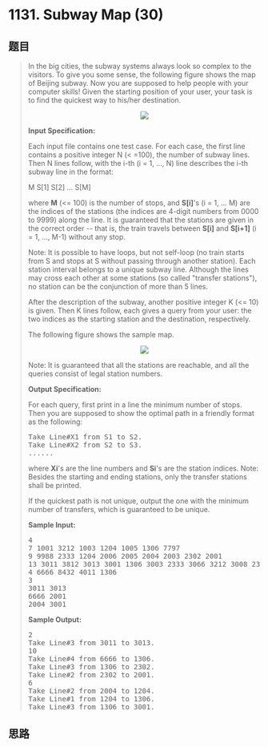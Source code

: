 <h1>1131. Subway Map (30)</h1>

## 题目

> <div id="problemContent">
> <p>In the big cities, the subway systems always look so complex to the visitors.  To give you some sense, the following figure shows the map of Beijing subway.   Now you are supposed to help people with your computer skills!  Given the starting position of your user, your task is to find the quickest way to his/her destination.</p>
> <center><img src="http://nos.patest.cn/ni_ol5z877e3x1.jpg"/></center>
> <p><b>
> Input Specification:
> </b></p>
> <p>Each input file contains one test case.  For each case, the first line contains a positive integer N (&lt; =100), the number of subway lines.  Then N lines follow, with the i-th (i = 1, ..., N) line describes the i-th subway line in the format:</p>
> <p>
> M S[1] S[2] ... S[M]
> </p>
> <p>
> where <b>M</b> (&lt;= 100) is the number of stops, and <b>S[i]</b>'s (i = 1, ... M) are the indices of the stations (the indices are 4-digit numbers from 0000 to 9999) along the line.  It is guaranteed that the stations are given in the correct order -- that is, the train travels between <b>S[i]</b> and <b>S[i+1]</b> (i = 1, ..., M-1) without any stop.</p>
> <p>
> Note: It is possible to have loops, but not self-loop (no train starts from S and stops at S without passing through another station).  Each station interval belongs to a unique subway line.  Although the lines may cross each other at some stations (so called "transfer stations"), no station can be the conjunction of more than 5 lines.
> </p>
> <p>
> After the description of the subway, another positive integer K (&lt;= 10) is given.  Then K lines follow, each gives a query from your user: the two indices as the starting station and the destination, respectively.
> </p>
> <p>
> The following figure shows the sample map.
> </p>
> <center><img src="http://nos.patest.cn/ni_ol5z8yhxmco.jpg"/></center>
> <p>
> Note: It is guaranteed that all the stations are reachable, and all the queries consist of legal station numbers.
> </p>
> <p><b>
> Output Specification:
> </b></p>
> <p>For each query, first print in a line the minimum number of stops.  Then you are supposed to show the optimal path in a friendly format as the following:
> </p>
> <pre>
> Take Line#X1 from S1 to S2.
> Take Line#X2 from S2 to S3.
> ......
> </pre>
> <p>
> where <b>Xi</b>'s are the line numbers and <b>Si</b>'s are the station indices.  Note: Besides the starting and ending stations, only the transfer stations shall be printed.
> </p>
> <p>
> If the quickest path is not unique, output the one with the minimum number of transfers, which is guaranteed to be unique.
> </p>
> <b>Sample Input:</b><pre>
> 4
> 7 1001 3212 1003 1204 1005 1306 7797
> 9 9988 2333 1204 2006 2005 2004 2003 2302 2001
> 13 3011 3812 3013 3001 1306 3003 2333 3066 3212 3008 2302 3010 3011
> 4 6666 8432 4011 1306
> 3
> 3011 3013
> 6666 2001
> 2004 3001
> </pre>
> <b>Sample Output:</b><pre>
> 2
> Take Line#3 from 3011 to 3013.
> 10
> Take Line#4 from 6666 to 1306.
> Take Line#3 from 1306 to 2302.
> Take Line#2 from 2302 to 2001.
> 6
> Take Line#2 from 2004 to 1204.
> Take Line#1 from 1204 to 1306.
> Take Line#3 from 1306 to 3001.
> </pre>
> </div>

## 思路

